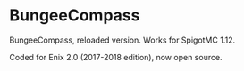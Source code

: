 # BungeeCompass
BungeeCompass, reloaded version. Works for SpigotMC 1.12.

Coded for Enix 2.0 (2017-2018 edition), now open source.
